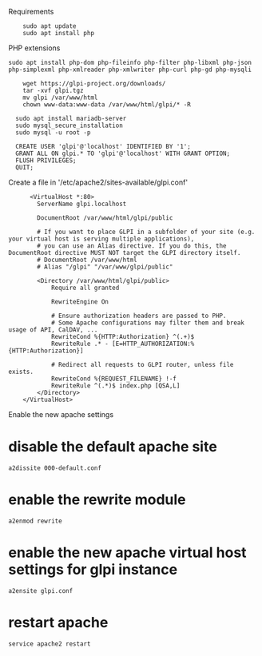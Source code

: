 
Requirements
  ```
      sudo apt update
      sudo apt install php
  ```

  PHP extensions
  ```
  sudo apt install php-dom php-fileinfo php-filter php-libxml php-json php-simplexml php-xmlreader php-xmlwriter php-curl php-gd php-mysqli
  ```
  ```
      wget https://glpi-project.org/downloads/
      tar -xvf glpi.tgz
      mv glpi /var/www/html
      chown www-data:www-data /var/www/html/glpi/* -R
  ```
  
  ```
    sudo apt install mariadb-server
    sudo mysql_secure_installation
    sudo mysql -u root -p
  ```

  ```
    CREATE USER 'glpi'@'localhost' IDENTIFIED BY '1';
    GRANT ALL ON glpi.* TO 'glpi'@'localhost' WITH GRANT OPTION;
    FLUSH PRIVILEGES;
    QUIT;
  ```

  Create a file in '/etc/apache2/sites-available/glpi.conf'
  ```
        <VirtualHost *:80>
          ServerName glpi.localhost
      
          DocumentRoot /var/www/html/glpi/public
      
          # If you want to place GLPI in a subfolder of your site (e.g. your virtual host is serving multiple applications),
          # you can use an Alias directive. If you do this, the DocumentRoot directive MUST NOT target the GLPI directory itself.
          # DocumentRoot /var/www/html
          # Alias "/glpi" "/var/www/glpi/public"
      
          <Directory /var/www/html/glpi/public>
              Require all granted
      
              RewriteEngine On
      
              # Ensure authorization headers are passed to PHP.
              # Some Apache configurations may filter them and break usage of API, CalDAV, ...
              RewriteCond %{HTTP:Authorization} ^(.+)$
              RewriteRule .* - [E=HTTP_AUTHORIZATION:%{HTTP:Authorization}]
      
              # Redirect all requests to GLPI router, unless file exists.
              RewriteCond %{REQUEST_FILENAME} !-f
              RewriteRule ^(.*)$ index.php [QSA,L]
          </Directory>
      </VirtualHost>
  ```
Enable the new apache settings

# disable the default apache site
```
a2dissite 000-default.conf  
```
# enable the rewrite module
```
a2enmod rewrite             
```
# enable the new apache virtual host settings for glpi instance
```
a2ensite glpi.conf         
```
# restart apache
```
service apache2 restart
```

  
